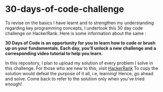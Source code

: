 # 30-days-of-code-challenge
To revise on the basics I have learnt and to strengthen my understanding regarding key programming concepts, I undertook this 30 day code challenge on HackerRank.
Here is some information about the same :  
  
<b>30 Days of Code is an opportunity for you to learn how to code or brush up on your fundamentals. Each day, you’ll unlock a new challenge and a corresponding video tutorial to help you learn.
</b>    
  
  
In this repository, I plan to upload my solution of every problem I solve in this challenge. For those who are new to this, visit <a href="https://www.hackerrank.com/domains/tutorials/30-days-of-code">HackerRank</a>
To copy the solution would defeat the purpose of it all, i.e, learning! Hence, go ahead and solve. Come back to refer to the solution only when you've tried enough!
